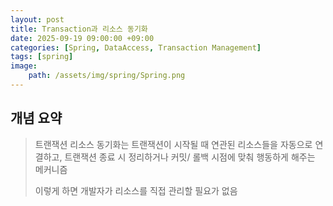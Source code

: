 ```yaml
---
layout: post
title: Transaction과 리소스 동기화
date: 2025-09-19 09:00:00 +09:00
categories: [Spring, DataAccess, Transaction Management]
tags: [spring]
image:
    path: /assets/img/spring/Spring.png
---
```


## 개념 요약

> 트랜잭션 리소스 동기화는 트랜잭션이 시작될 때 연관된 리소스들을 자동으로 연결하고, 트랜잭션 종료 시 정리하거나 커밋/ 롤백 시점에 맞춰 행동하게 해주는 메커니즘
>
> 이렇게 하면 개발자가 리소스를 직접 관리할 필요가 없음

<br>